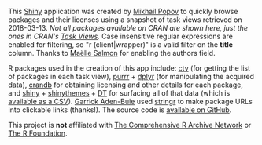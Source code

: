 This [Shiny](https://shiny.rstudio.com/) application was created by [Mikhail Popov](https://github.com/bearloga) to quickly browse packages and their licenses using a snapshot of task views retrieved on
2018-03-13.
*Not all packages available on CRAN are shown here, just the ones in CRAN's [Task Views](https://cran.r-project.org/web/views/).*
Case insensitive regular expressions are enabled for filtering, so "r (client|wrapper)" is a valid filter on the **title** column.
Thanks to [Maëlle Salmon](https://github.com/maelle) for enabling the authors field.

R packages used in the creation of this app include: [ctv](https://cran.r-project.org/package=ctv) (for getting the list of packages in each task view), [purrr](https://cran.r-project.org/package=purrr) + [dplyr](https://cran.r-project.org/package=dplyr) (for manipulating the acquired data), [crandb](https://github.com/metacran/crandb) for obtaining licensing and other details for each package, and [shiny](https://cran.r-project.org/package=shiny) + [shinythemes](https://cran.r-project.org/package=shinythemes) + [DT](https://cran.r-project.org/package=DT) for surfacing all of that data (which is [available as a CSV](https://github.com/bearloga/taskviewr/raw/master/www/packages.csv)). [Garrick Aden-Buie](https://github.com/gadenbuie) used [stringr](https://cran.r-project.org/package=stringr) to make package URLs into clickable links (thanks!). The source code is [available on GitHub](https://github.com/bearloga/taskviewr).

This project is **not** affiliated with [The Comprehensive R Archive Network](https://cran.r-project.org/) or [The R Foundation](https://www.r-project.org/).
